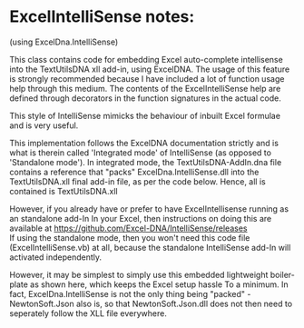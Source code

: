 # ExcelIntelliSense notes: 
(using ExcelDna.IntelliSense)

This class contains code for embedding Excel auto-complete intellisense into the TextUtilsDNA xll add-in, using ExcelDNA. The usage of this feature is strongly recommended because I have included a lot of function usage help through this medium. The contents of the ExcelIntelliSense help are defined through decorators in the function signatures in the actual code. 

This style of IntelliSense mimicks the behaviour of inbuilt Excel formulae and is very useful.

This implementation follows the ExcelDNA documentation strictly and is what is therein called 'Integrated mode' of IntelliSense (as opposed to 'Standalone mode'). In integrated mode, the TextUtilsDNA-AddIn.dna file contains a reference that "packs" ExcelDna.IntelliSense.dll into the TextUtilsDNA.xll final add-in file, as per the code below. Hence, all is contained is TextUtilsDNA.xll

However, if you already have or prefer to have ExcelIntellisense running as an standalone add-In In your Excel, then instructions on doing this are available at    https://github.com/Excel-DNA/IntelliSense/releases   
If using the standalone mode, then you won't need this code file (ExcelIntelliSense.vb) at all, because the standalone IntelliSense add-In will activated independently.

However, it may be simplest to simply use this embedded lightweight boiler-plate as shown here, which keeps the Excel setup hassle To a minimum. In fact, ExcelDna.IntelliSense is not the only thing being "packed" - NewtonSoft.Json also is, so that NewtonSoft.Json.dll does not then need to seperately follow the XLL file everywhere.
